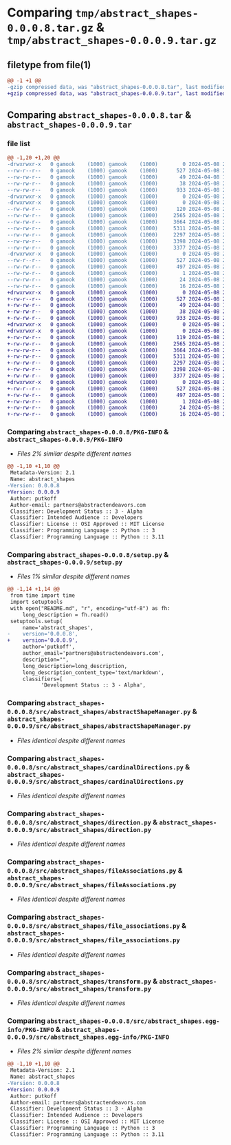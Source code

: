 # Comparing `tmp/abstract_shapes-0.0.0.8.tar.gz` & `tmp/abstract_shapes-0.0.0.9.tar.gz`

## filetype from file(1)

```diff
@@ -1 +1 @@
-gzip compressed data, was "abstract_shapes-0.0.0.8.tar", last modified: Wed May  8 21:49:29 2024, max compression
+gzip compressed data, was "abstract_shapes-0.0.0.9.tar", last modified: Wed May  8 21:50:27 2024, max compression
```

## Comparing `abstract_shapes-0.0.0.8.tar` & `abstract_shapes-0.0.0.9.tar`

### file list

```diff
@@ -1,20 +1,20 @@
-drwxrwxr-x   0 gamook    (1000) gamook    (1000)        0 2024-05-08 21:49:29.083185 abstract_shapes-0.0.0.8/
--rw-r--r--   0 gamook    (1000) gamook    (1000)      527 2024-05-08 21:49:29.083185 abstract_shapes-0.0.0.8/PKG-INFO
--rw-rw-r--   0 gamook    (1000) gamook    (1000)       49 2024-04-08 17:04:50.000000 abstract_shapes-0.0.0.8/README.md
--rw-rw-r--   0 gamook    (1000) gamook    (1000)       38 2024-05-08 21:49:29.083185 abstract_shapes-0.0.0.8/setup.cfg
--rw-rw-r--   0 gamook    (1000) gamook    (1000)      933 2024-05-08 21:49:24.000000 abstract_shapes-0.0.0.8/setup.py
-drwxrwxr-x   0 gamook    (1000) gamook    (1000)        0 2024-05-08 21:49:29.083185 abstract_shapes-0.0.0.8/src/
-drwxrwxr-x   0 gamook    (1000) gamook    (1000)        0 2024-05-08 21:49:29.083185 abstract_shapes-0.0.0.8/src/abstract_shapes/
--rw-rw-r--   0 gamook    (1000) gamook    (1000)      120 2024-05-08 21:40:35.000000 abstract_shapes-0.0.0.8/src/abstract_shapes/__init__.py
--rw-rw-r--   0 gamook    (1000) gamook    (1000)     2565 2024-05-08 21:37:06.000000 abstract_shapes-0.0.0.8/src/abstract_shapes/abstractShapeManager.py
--rw-rw-r--   0 gamook    (1000) gamook    (1000)     3664 2024-05-08 21:34:26.000000 abstract_shapes-0.0.0.8/src/abstract_shapes/cardinalDirections.py
--rw-rw-r--   0 gamook    (1000) gamook    (1000)     5311 2024-05-08 21:39:03.000000 abstract_shapes-0.0.0.8/src/abstract_shapes/direction.py
--rw-rw-r--   0 gamook    (1000) gamook    (1000)     2297 2024-05-08 20:51:19.000000 abstract_shapes-0.0.0.8/src/abstract_shapes/fileAssociations.py
--rw-rw-r--   0 gamook    (1000) gamook    (1000)     3398 2024-05-08 21:49:05.000000 abstract_shapes-0.0.0.8/src/abstract_shapes/file_associations.py
--rw-rw-r--   0 gamook    (1000) gamook    (1000)     3377 2024-05-08 21:36:00.000000 abstract_shapes-0.0.0.8/src/abstract_shapes/transform.py
-drwxrwxr-x   0 gamook    (1000) gamook    (1000)        0 2024-05-08 21:49:29.083185 abstract_shapes-0.0.0.8/src/abstract_shapes.egg-info/
--rw-r--r--   0 gamook    (1000) gamook    (1000)      527 2024-05-08 21:49:29.000000 abstract_shapes-0.0.0.8/src/abstract_shapes.egg-info/PKG-INFO
--rw-rw-r--   0 gamook    (1000) gamook    (1000)      497 2024-05-08 21:49:29.000000 abstract_shapes-0.0.0.8/src/abstract_shapes.egg-info/SOURCES.txt
--rw-rw-r--   0 gamook    (1000) gamook    (1000)        1 2024-05-08 21:49:29.000000 abstract_shapes-0.0.0.8/src/abstract_shapes.egg-info/dependency_links.txt
--rw-rw-r--   0 gamook    (1000) gamook    (1000)       24 2024-05-08 21:49:29.000000 abstract_shapes-0.0.0.8/src/abstract_shapes.egg-info/requires.txt
--rw-rw-r--   0 gamook    (1000) gamook    (1000)       16 2024-05-08 21:49:29.000000 abstract_shapes-0.0.0.8/src/abstract_shapes.egg-info/top_level.txt
+drwxrwxr-x   0 gamook    (1000) gamook    (1000)        0 2024-05-08 21:50:27.706601 abstract_shapes-0.0.0.9/
+-rw-r--r--   0 gamook    (1000) gamook    (1000)      527 2024-05-08 21:50:27.706601 abstract_shapes-0.0.0.9/PKG-INFO
+-rw-rw-r--   0 gamook    (1000) gamook    (1000)       49 2024-04-08 17:04:50.000000 abstract_shapes-0.0.0.9/README.md
+-rw-rw-r--   0 gamook    (1000) gamook    (1000)       38 2024-05-08 21:50:27.706601 abstract_shapes-0.0.0.9/setup.cfg
+-rw-rw-r--   0 gamook    (1000) gamook    (1000)      933 2024-05-08 21:50:22.000000 abstract_shapes-0.0.0.9/setup.py
+drwxrwxr-x   0 gamook    (1000) gamook    (1000)        0 2024-05-08 21:50:27.702601 abstract_shapes-0.0.0.9/src/
+drwxrwxr-x   0 gamook    (1000) gamook    (1000)        0 2024-05-08 21:50:27.702601 abstract_shapes-0.0.0.9/src/abstract_shapes/
+-rw-rw-r--   0 gamook    (1000) gamook    (1000)      119 2024-05-08 21:50:03.000000 abstract_shapes-0.0.0.9/src/abstract_shapes/__init__.py
+-rw-rw-r--   0 gamook    (1000) gamook    (1000)     2565 2024-05-08 21:37:06.000000 abstract_shapes-0.0.0.9/src/abstract_shapes/abstractShapeManager.py
+-rw-rw-r--   0 gamook    (1000) gamook    (1000)     3664 2024-05-08 21:34:26.000000 abstract_shapes-0.0.0.9/src/abstract_shapes/cardinalDirections.py
+-rw-rw-r--   0 gamook    (1000) gamook    (1000)     5311 2024-05-08 21:39:03.000000 abstract_shapes-0.0.0.9/src/abstract_shapes/direction.py
+-rw-rw-r--   0 gamook    (1000) gamook    (1000)     2297 2024-05-08 20:51:19.000000 abstract_shapes-0.0.0.9/src/abstract_shapes/fileAssociations.py
+-rw-rw-r--   0 gamook    (1000) gamook    (1000)     3398 2024-05-08 21:49:05.000000 abstract_shapes-0.0.0.9/src/abstract_shapes/file_associations.py
+-rw-rw-r--   0 gamook    (1000) gamook    (1000)     3377 2024-05-08 21:36:00.000000 abstract_shapes-0.0.0.9/src/abstract_shapes/transform.py
+drwxrwxr-x   0 gamook    (1000) gamook    (1000)        0 2024-05-08 21:50:27.706601 abstract_shapes-0.0.0.9/src/abstract_shapes.egg-info/
+-rw-r--r--   0 gamook    (1000) gamook    (1000)      527 2024-05-08 21:50:27.000000 abstract_shapes-0.0.0.9/src/abstract_shapes.egg-info/PKG-INFO
+-rw-rw-r--   0 gamook    (1000) gamook    (1000)      497 2024-05-08 21:50:27.000000 abstract_shapes-0.0.0.9/src/abstract_shapes.egg-info/SOURCES.txt
+-rw-rw-r--   0 gamook    (1000) gamook    (1000)        1 2024-05-08 21:50:27.000000 abstract_shapes-0.0.0.9/src/abstract_shapes.egg-info/dependency_links.txt
+-rw-rw-r--   0 gamook    (1000) gamook    (1000)       24 2024-05-08 21:50:27.000000 abstract_shapes-0.0.0.9/src/abstract_shapes.egg-info/requires.txt
+-rw-rw-r--   0 gamook    (1000) gamook    (1000)       16 2024-05-08 21:50:27.000000 abstract_shapes-0.0.0.9/src/abstract_shapes.egg-info/top_level.txt
```

### Comparing `abstract_shapes-0.0.0.8/PKG-INFO` & `abstract_shapes-0.0.0.9/PKG-INFO`

 * *Files 2% similar despite different names*

```diff
@@ -1,10 +1,10 @@
 Metadata-Version: 2.1
 Name: abstract_shapes
-Version: 0.0.0.8
+Version: 0.0.0.9
 Author: putkoff
 Author-email: partners@abstractendeavors.com
 Classifier: Development Status :: 3 - Alpha
 Classifier: Intended Audience :: Developers
 Classifier: License :: OSI Approved :: MIT License
 Classifier: Programming Language :: Python :: 3
 Classifier: Programming Language :: Python :: 3.11
```

### Comparing `abstract_shapes-0.0.0.8/setup.py` & `abstract_shapes-0.0.0.9/setup.py`

 * *Files 1% similar despite different names*

```diff
@@ -1,14 +1,14 @@
 from time import time
 import setuptools
 with open("README.md", "r", encoding="utf-8") as fh:
     long_description = fh.read()
 setuptools.setup(
     name='abstract_shapes',
-    version='0.0.0.8',
+    version='0.0.0.9',
     author='putkoff',
     author_email='partners@abstractendeavors.com',
     description="",
     long_description=long_description,
     long_description_content_type='text/markdown',
     classifiers=[
           'Development Status :: 3 - Alpha',
```

### Comparing `abstract_shapes-0.0.0.8/src/abstract_shapes/abstractShapeManager.py` & `abstract_shapes-0.0.0.9/src/abstract_shapes/abstractShapeManager.py`

 * *Files identical despite different names*

### Comparing `abstract_shapes-0.0.0.8/src/abstract_shapes/cardinalDirections.py` & `abstract_shapes-0.0.0.9/src/abstract_shapes/cardinalDirections.py`

 * *Files identical despite different names*

### Comparing `abstract_shapes-0.0.0.8/src/abstract_shapes/direction.py` & `abstract_shapes-0.0.0.9/src/abstract_shapes/direction.py`

 * *Files identical despite different names*

### Comparing `abstract_shapes-0.0.0.8/src/abstract_shapes/fileAssociations.py` & `abstract_shapes-0.0.0.9/src/abstract_shapes/fileAssociations.py`

 * *Files identical despite different names*

### Comparing `abstract_shapes-0.0.0.8/src/abstract_shapes/file_associations.py` & `abstract_shapes-0.0.0.9/src/abstract_shapes/file_associations.py`

 * *Files identical despite different names*

### Comparing `abstract_shapes-0.0.0.8/src/abstract_shapes/transform.py` & `abstract_shapes-0.0.0.9/src/abstract_shapes/transform.py`

 * *Files identical despite different names*

### Comparing `abstract_shapes-0.0.0.8/src/abstract_shapes.egg-info/PKG-INFO` & `abstract_shapes-0.0.0.9/src/abstract_shapes.egg-info/PKG-INFO`

 * *Files 2% similar despite different names*

```diff
@@ -1,10 +1,10 @@
 Metadata-Version: 2.1
 Name: abstract_shapes
-Version: 0.0.0.8
+Version: 0.0.0.9
 Author: putkoff
 Author-email: partners@abstractendeavors.com
 Classifier: Development Status :: 3 - Alpha
 Classifier: Intended Audience :: Developers
 Classifier: License :: OSI Approved :: MIT License
 Classifier: Programming Language :: Python :: 3
 Classifier: Programming Language :: Python :: 3.11
```

